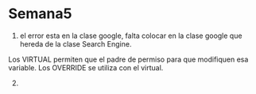 # Semana5

1. el error esta en la clase google, falta colocar en la clase google que hereda de la clase Search Engine.

Los VIRTUAL permiten que el padre de permiso para que modifiquen esa variable.
Los OVERRIDE se utiliza con el virtual.

2. 
